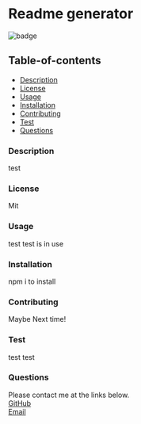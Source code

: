 # Readme generator
  ![badge](https://img.shields.io/badge/licence-Mit-blue)
  ## Table-of-contents
  * [Description](#description)
  * [License](#license)
  * [Usage](#usage)
  * [Installation](#installation)
  * [Contributing](#contributing)
  * [Test](#test)
  * [Questions](#questions)
  
  ### Description
  test

  ### License
  Mit

  ### Usage
  test test is in use

  ### Installation
  npm i to install

  ### Contributing
  Maybe Next time!

  ### Test
  test test

  ### Questions
  Please contact me at the links below. <br />
  [GitHub](https://github.com/salala1005)<br />
  <a href="mailto:jin.mijeong@gmail.com?">Email</a>
